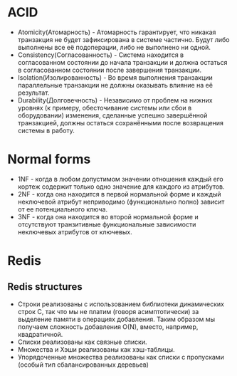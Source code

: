 # ACID
* Atomicity(Атомарность) - Атомарность гарантирует, что никакая транзакция не будет зафиксирована в системе частично. Будут либо выполнены все её подоперации, либо не выполнено ни одной.
* Consistency(Согласованность) - Cистема находится в согласованном состоянии до начала транзакции и должна остаться в согласованном состоянии после завершения транзакции.
* Isolation(Изолированность) - Во время выполнения транзакции параллельные транзакции не должны оказывать влияние на её результат.
* Durability(Долговечность) - Независимо от проблем на нижних уровнях (к примеру, обесточивание системы или сбои в оборудовании) изменения, сделанные успешно завершённой транзакцией, должны остаться сохранёнными после возвращения системы в работу.

# Normal forms
* 1NF - когда в любом допустимом значении отношения каждый его кортеж содержит только одно значение для каждого из атрибутов.
* 2NF - когда она находится в первой нормальной форме и каждый неключевой атрибут неприводимо (функционально полно) зависит от ее потенциального ключа.
* 3NF - когда она находится во второй нормальной форме и отсутствуют транзитивные функциональные зависимости неключевых атрибутов от ключевых.

# Redis
## Redis structures
* Строки реализованы с использованием библиотеки динамических строк C, так что мы не платим (говоря асимптотически) за выделение памяти в операциях добавления. Таким образом мы получаем сложность добавления O(N), вместо, например, квадратичной.
* Списки реализованы как связные списки.
* Множества и Хэши реализованы как хэш-таблицы.
* Упорядоченные множества реализованы как списки с пропусками (особый тип сбалансированных деревьев)
